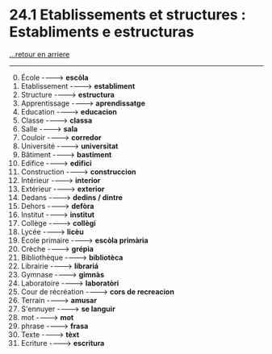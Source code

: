 # 24.1 Etablissements et structures : Establiments e estructuras

[...retour en arriere](../../../menu_fiches.md)

---

0. École  ----> **escòla**
1. Etablissement  ----> **establiment**
2. Structure  ----> **estructura**
3. Apprentissage  ----> **aprendissatge**
4. Education  ----> **educacion**
5. Classe  ----> **classa**
6. Salle  ----> **sala**
7. Couloir  ----> **corredor**
7. Université  ----> **universitat**
9. Bâtiment  ----> **bastiment**
10. Edifice ----> **edifici**
11. Construction ----> **construccion**
12. Intérieur  ----> **interior**
13. Extérieur  ----> **exterior**
14. Dedans  ----> **dedins / dintre**
15. Dehors  ----> **defòra**
16. Institut  ----> **institut**
17. Collège  ----> **collègi**
18. Lycée  ----> **licèu**
19. École primaire  ----> **escòla primària**
20. Crèche  ----> **grépia**
21. Bibliothèque  ----> **bibliotèca**
22. Librairie ----> **librariá**
23. Gymnase  ----> **gimnàs**
24. Laboratoire  ----> **laboratòri**
25. Cour de récréation  ----> **cors de recreacion**
26. Terrain  ----> **amusar**
27. S'ennuyer ----> **se languir**
28. mot ----> **mot**
29. phrase ----> **frasa**
30. Texte ----> **tèxt**
31. Ecriture ----> **escritura**